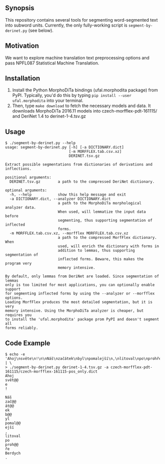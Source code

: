 ## Synopsis

This repository contains several tools for segmenting word-segmented text into subword units. Currently, the only fully-working script is `segment-by-derinet.py` (see below).

## Motivation

We want to explore machine translation text preprocessing options and pass NPFL087 Statistical Machine Translation.

## Installation

1. Install the Python MorphoDiTa bindings (ufal.morphodita package) from PyPI. Typically, you'd do this by typing `pip install --user ufal.morphodita` into your terminal.
2. Then, type `make download` to fetch the necessary models and data. It downloads MorphoDiTa 2016.11 models into czech-morfflex-pdt-161115/ and DeriNet 1.4 to derinet-1-4.tsv.gz

## Usage

```shell-session
$ ./segment-by-derinet.py --help
usage: segment-by-derinet.py [-h] [-a DICTIONARY.dict]
                             [-m MORFFLEX.tab.csv.xz]
                             DERINET.tsv.gz

Extract possible segmentations from dictionaries of derivations and
inflections.

positional arguments:
  DERINET.tsv.gz        a path to the compressed DeriNet dictionary.

optional arguments:
  -h, --help            show this help message and exit
  -a DICTIONARY.dict, --analyzer DICTIONARY.dict
                        a path to the MorphoDiTa morphological analyzer data.
                        When used, will lemmatize the input data before
                        segmenting, thus supporting segmentation of inflected
                        forms.
  -m MORFFLEX.tab.csv.xz, --morfflex MORFFLEX.tab.csv.xz
                        a path to the compressed MorfFlex dictionary. When
                        used, will enrich the dictionary with forms in
                        addition to lemmas, thus supporting segmentation of
                        inflected forms. Beware, this makes the program very
                        memory intensive.

By default, only lemmas from DeriNet are loaded. Since segmentation of lemmas
only is too limited for most applications, you can optionally enable support
for segmenting inflected forms by using the --analyzer or --morfflex options.
Loading MorfFlex produces the most detailed segmentation, but it is very
memory intensive. Using the MorphoDiTa analyzer is cheaper, but requires you
to install the 'ufal.morphodita' package prom PyPI and doesn't segment all
forms reliably.
```


## Code Example

```shell-session
$ echo -e 'Ahoj\nsvěte\n!\n\nNáš\nzačátek\nbyl\npomalejší\n,\nlitoval\npo\nprohře\nBerdych\n.' | \
> ./segment-by-derinet.py derinet-1-4.tsv.gz -a czech-morfflex-pdt-161115/czech-morfflex-161115-pos_only.dict
Ahoj
svět@@
e
!

Náš
zač@@
át@@
ek
b@@
yl
pomal@@
ejší
,
litoval
po
proh@@
ře
Berdych
.
```
